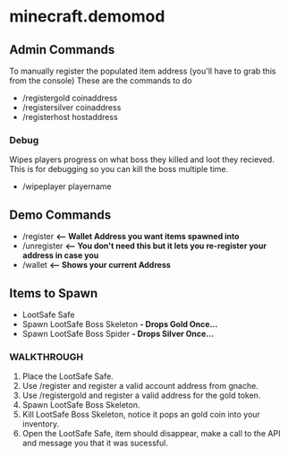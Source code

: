 # minecraft.demomod

## Admin Commands

To manually register the populated item address (you'll have to grab this from the console)
These are the commands to do 

* /registergold coinaddress
* /registersilver coinaddress
* /registerhost hostaddress
  
### Debug  

Wipes players progress on what boss they killed and loot they recieved. This is for debugging so you can kill the boss multiple time.  
  
* /wipeplayer playername

## Demo Commands

* /register <playerwallet> **<-- Wallet Address you want items spawned into**
* /unregister **<-- You don't need this but it lets you re-register your address in case you**
* /wallet **<-- Shows your current Address**

## Items to Spawn

* LootSafe Safe <Looks like an enderchest>
* Spawn LootSafe Boss Skeleton **- Drops Gold Once...** 
* Spawn LootSafe Boss Spider **- Drops Silver Once...**

### WALKTHROUGH

1. Place the LootSafe Safe.
2. Use /register and register a valid account address from gnache.
3. Use /registergold and register a valid address for the gold token. 
3. Spawn LootSafe Boss Skeleton.
4. Kill LootSafe Boss Skeleton, notice it pops an gold coin into your inventory.
5. Open the LootSafe Safe, item should disappear, make a call to the API and message you that it was sucessful.
